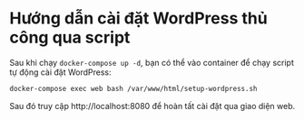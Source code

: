 # Hướng dẫn cài đặt WordPress thủ công qua script

Sau khi chạy `docker-compose up -d`, bạn có thể vào container để chạy script tự động cài đặt WordPress:

```sh
docker-compose exec web bash /var/www/html/setup-wordpress.sh
```

Sau đó truy cập http://localhost:8080 để hoàn tất cài đặt qua giao diện web.
